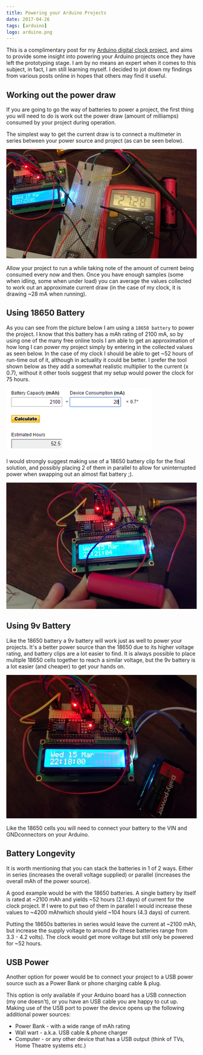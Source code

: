 ```yaml
---
title: Powering your Arduino Projects
date: 2017-04-26
tags: [arduino]
logo: arduino.png
---
```

This is a complimentary post for my [Arduino digital clock project](/blog/2017/2017-03-17/post/), and aims to provide some insight into powering your Arduino projects once they have left the prototyping stage. I am by no means an expert when it comes to this subject, in fact, I am still learning myself. I decided to jot down my findings from various posts online in hopes that others may find it useful.

## Working out the power draw
If you are going to go the way of batteries to power a project, the first thing you will need to do is work out the power draw (amount of milliamps) consumed by your project during operation.

The simplest way to get the current draw is to connect a multimeter in series between your power source and project (as can be seen below).

<img src="./001.jpg" alt="">

Allow your project to run a while taking note of the amount of current being consumed every now and then. Once you have enough samples (some when idling, some when under load) you can average the values collected to work out an approximate current draw (in the case of my clock, it is drawing ~28 mA when running).

## Using 18650 Battery
As you can see from the picture below I am using a `18650 battery` to power the project. I know that this battery has a mAh rating of 2100 mA, so by using one of the many free online tools I am able to get an approximation of how long I can power my project simply by entering in the collected values as seen below. In the case of my clock I should be able to get ~52 hours of run-time out of it, although in actuality it could be better. I prefer the tool shown below as they add a somewhat realistic multiplier to the current (x 0.7), without it other tools suggest that my setup would power the clock for 75 hours.

<img src="./002.png" alt="">

I would strongly suggest making use of a 18650 battery clip for the final solution, and possibly placing 2 of them in parallel to allow for uninterrupted power when swapping out an almost flat battery ;).

<img src="./003.jpg" alt="">

## Using 9v Battery
Like the 18650 battery a 9v battery will work just as well to power your projects. It's a better power source than the 18650 due to its higher voltage rating, and battery clips are a lot easier to find. It is always possible to place multiple 18650 cells together to reach a similar voltage, but the 9v battery is a lot easier (and cheaper) to get your hands on.

<img src="./004.jpg" alt="">

Like the 18650 cells you will need to connect your battery to the VIN and GNDconnectors on your Arduino.

## Battery Longevity
It is worth mentioning that you can stack the batteries in 1 of 2 ways. Either in series (increases the overall voltage supplied) or parallel (increases the overall mAh of the power source).

A good example would be with the 18650 batteries. A single battery by itself is rated at ~2100 mAh and yields ~52 hours (2.1 days) of current for the clock project. If I were to put two of them in parallel I would increase these values to ~4200 mAhwhich should yield ~104 hours (4.3 days) of current.

Putting the 18650s batteries in series would leave the current at ~2100 mAh, but increase the supply voltage to around 8v (these batteries range from 3.3 - 4.2 volts). The clock would get more voltage but still only be powered for ~52 hours.

## USB Power
Another option for power would be to connect your project to a USB power source such as a Power Bank or phone charging cable & plug.


This option is only available if your Arduino board has a USB connection (my one doesn't), or you have an USB cable you are happy to cut up. Making use of the USB port to power the device opens up the following additional power sources:

- Power Bank - with a wide range of mAh rating
- Wall wart - a.k.a. USB cable & phone charger
- Computer - or any other device that has a USB output (think of TVs, Home Theatre systems etc.)
